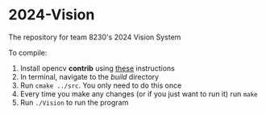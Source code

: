 # 2024-Vision
The repository for team 8230's 2024 Vision System

To compile:

1. Install opencv **contrib** using [these](https://docs.opencv.org/4.x/d7/d9f/tutorial_linux_install.html) instructions
2. In terminal, navigate to the *build* directory
3. Run `cmake ../src`. You only need to do this once
4. Every time you make any changes (or if you just want to run it) run `make`
5. Run `./Vision` to run the program